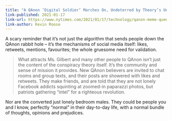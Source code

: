```yaml
---
title: "A QAnon ‘Digital Soldier’ Marches On, Undeterred by Theory’s Unraveling"
link-published: 2021-01-17
link-url: https://www.nytimes.com/2021/01/17/technology/qanon-meme-queen.html
link-author: Kevin Roose
---
```


A scary reminder that it’s not just the algorithm that sends people down the QAnon rabbit hole – it’s the mechanisms of social media itself: likes, retweets, mentions, favourites; the whole gruesome need for validation.

> What attracts Ms. Gilbert and many other people to QAnon isn’t just the content of the conspiracy theory itself. It’s the community and sense of mission it provides. New QAnon believers are invited to chat rooms and group texts, and their posts are showered with likes and retweets. They make friends, and are told that they are not lonely Facebook addicts squinting at zoomed-in paparazzi photos, but patriots gathering “intel” for a righteous revolution.

Nor are the converted just lonely bedroom males. They could be people you and I know, perfectly “normal” in their day-to-day life, with a normal bundle of thoughts, opinions and prejudices.